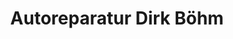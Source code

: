 ---
title: "Autoreparatur Dirk Böhm"
url: /herrenberg/autoreparatur-dirk-boehm/
shop: Autowerkstatt
---